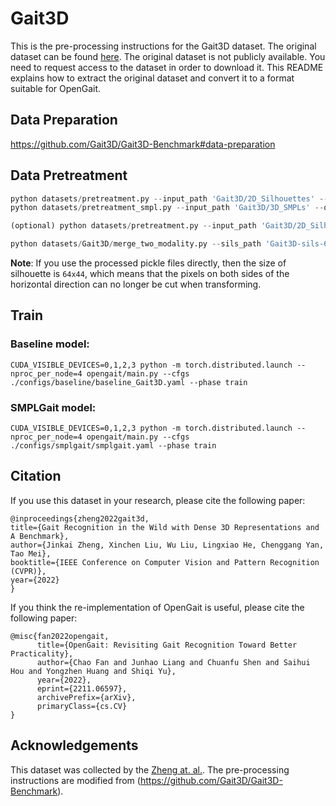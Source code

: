 # Gait3D
This is the pre-processing instructions for the Gait3D dataset. The original dataset can be found [here](https://gait3d.github.io/). The original dataset is not publicly available. You need to request access to the dataset in order to download it. This README explains how to extract the original dataset and convert it to a format suitable for OpenGait.
## Data Preparation
https://github.com/Gait3D/Gait3D-Benchmark#data-preparation
## Data Pretreatment
```python
python datasets/pretreatment.py --input_path 'Gait3D/2D_Silhouettes' --output_path 'Gait3D-sils-64-64-pkl'
python datasets/pretreatment_smpl.py --input_path 'Gait3D/3D_SMPLs' --output_path 'Gait3D-smpls-pkl'

(optional) python datasets/pretreatment.py --input_path 'Gait3D/2D_Silhouettes' --img_size 128 --output_path 'Gait3D-sils-128-128-pkl'

python datasets/Gait3D/merge_two_modality.py --sils_path 'Gait3D-sils-64-64-pkl' --smpls_path 'Gait3D-smpls-pkl' --output_path 'Gait3D-merged-pkl' --link 'hard'
```
**Note**: If you use the processed pickle files directly, then the size of silhouette is `64x44`, which means that the pixels on both sides of the horizontal direction can no longer be cut when transforming.
## Train
### Baseline model:
`CUDA_VISIBLE_DEVICES=0,1,2,3 python -m torch.distributed.launch --nproc_per_node=4 opengait/main.py --cfgs ./configs/baseline/baseline_Gait3D.yaml --phase train`
### SMPLGait model:
`CUDA_VISIBLE_DEVICES=0,1,2,3 python -m torch.distributed.launch --nproc_per_node=4 opengait/main.py --cfgs ./configs/smplgait/smplgait.yaml --phase train`

## Citation
If you use this dataset in your research, please cite the following paper:
```
@inproceedings{zheng2022gait3d,
title={Gait Recognition in the Wild with Dense 3D Representations and A Benchmark},
author={Jinkai Zheng, Xinchen Liu, Wu Liu, Lingxiao He, Chenggang Yan, Tao Mei},
booktitle={IEEE Conference on Computer Vision and Pattern Recognition (CVPR)},
year={2022}
}
```
If you think the re-implementation of OpenGait is useful, please cite the following paper:
```
@misc{fan2022opengait,
      title={OpenGait: Revisiting Gait Recognition Toward Better Practicality}, 
      author={Chao Fan and Junhao Liang and Chuanfu Shen and Saihui Hou and Yongzhen Huang and Shiqi Yu},
      year={2022},
      eprint={2211.06597},
      archivePrefix={arXiv},
      primaryClass={cs.CV}
}
```
## Acknowledgements
This dataset was collected by the [Zheng at. al.](https://gait3d.github.io/). The pre-processing instructions are modified from (https://github.com/Gait3D/Gait3D-Benchmark).
